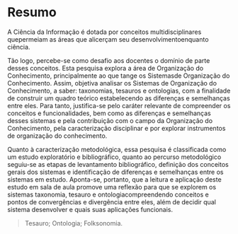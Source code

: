 # Resumo

A  Ciência  da  Informação  é  dotada  por  conceitos  multidisciplinares  quepermeiam as áreas que alicerçam seu desenvolvimentoenquanto ciência. 

Tão  logo,  percebe-se  como  desafio  aos  docentes  o  domínio  de  parte desses  conceitos.  Esta  pesquisa  explora  a  área  de  Organização  do Conhecimento,  principalmente  ao  que  tange  os  Sistemasde  Organização do Conhecimento. Assim, objetiva analisar os Sistemas de Organização do Conhecimento,   a   saber:   taxonomias,   tesauros   e   ontologias,   com   a finalidade  de  construir  um  quadro  teórico  estabelecendo  as  diferenças  e semelhanças entre eles. Para tanto, justifica-se pelo caráter relevante de compreender  os  conceitos  e  funcionalidades,  bem  como  as  diferenças  e semelhanças  desses  sistemas  e  pela  contribuição  com  o  campo  da Organização   do   Conhecimento,   pela   caracterização   disciplinar   e   por explorar   instrumentos   de   organização   do   conhecimento.   

Quanto   à caracterização metodológica, essa pesquisa é classificada como um estudo exploratório e bibliográfico, quanto ao percurso metodológico seguiu-se as etapas  de  levantamento  bibliográfico,  definição  dos  conceitos  gerais  dos sistemas  e  identificação  de  diferenças e  semelhanças  entre  os  sistemas em  estudo.  Aponta-se,  portanto,  que  a  leitura  e  aplicação  deste  estudo em sala de aula promove uma reflexão para que se explorem os sistemas taxonomia,  tesauro  e  ontologiacompreendendo  conceitos  e  pontos  de convergências  e divergência  entre  eles,  além  de  decidir  qual  sistema desenvolver e quais suas aplicações funcionais.


> Tesauro; Ontologia; Folksonomia.